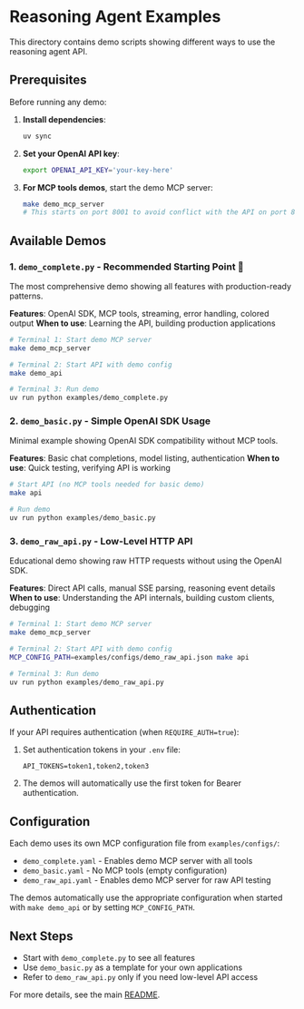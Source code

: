 # Reasoning Agent Examples

This directory contains demo scripts showing different ways to use the reasoning agent API.

## Prerequisites

Before running any demo:

1. **Install dependencies**:
   ```bash
   uv sync
   ```

2. **Set your OpenAI API key**:
   ```bash
   export OPENAI_API_KEY='your-key-here'
   ```

3. **For MCP tools demos**, start the demo MCP server:
   ```bash
   make demo_mcp_server
   # This starts on port 8001 to avoid conflict with the API on port 8000
   ```

## Available Demos

### 1. `demo_complete.py` - **Recommended Starting Point** 🌟

The most comprehensive demo showing all features with production-ready patterns.

**Features**: OpenAI SDK, MCP tools, streaming, error handling, colored output
**When to use**: Learning the API, building production applications

```bash
# Terminal 1: Start demo MCP server
make demo_mcp_server

# Terminal 2: Start API with demo config  
make demo_api

# Terminal 3: Run demo
uv run python examples/demo_complete.py
```

### 2. `demo_basic.py` - Simple OpenAI SDK Usage

Minimal example showing OpenAI SDK compatibility without MCP tools.

**Features**: Basic chat completions, model listing, authentication
**When to use**: Quick testing, verifying API is working

```bash
# Start API (no MCP tools needed for basic demo)
make api

# Run demo
uv run python examples/demo_basic.py
```

### 3. `demo_raw_api.py` - Low-Level HTTP API

Educational demo showing raw HTTP requests without using the OpenAI SDK.

**Features**: Direct API calls, manual SSE parsing, reasoning event details
**When to use**: Understanding the API internals, building custom clients, debugging

```bash
# Terminal 1: Start demo MCP server
make demo_mcp_server

# Terminal 2: Start API with demo config
MCP_CONFIG_PATH=examples/configs/demo_raw_api.json make api

# Terminal 3: Run demo
uv run python examples/demo_raw_api.py
```

## Authentication

If your API requires authentication (when `REQUIRE_AUTH=true`):

1. Set authentication tokens in your `.env` file:
   ```
   API_TOKENS=token1,token2,token3
   ```

2. The demos will automatically use the first token for Bearer authentication.

## Configuration

Each demo uses its own MCP configuration file from `examples/configs/`:

- `demo_complete.yaml` - Enables demo MCP server with all tools
- `demo_basic.yaml` - No MCP tools (empty configuration)  
- `demo_raw_api.yaml` - Enables demo MCP server for raw API testing

The demos automatically use the appropriate configuration when started with `make demo_api` or by setting `MCP_CONFIG_PATH`.

## Next Steps

- Start with `demo_complete.py` to see all features
- Use `demo_basic.py` as a template for your own applications
- Refer to `demo_raw_api.py` only if you need low-level API access

For more details, see the main [README](../README.md).
